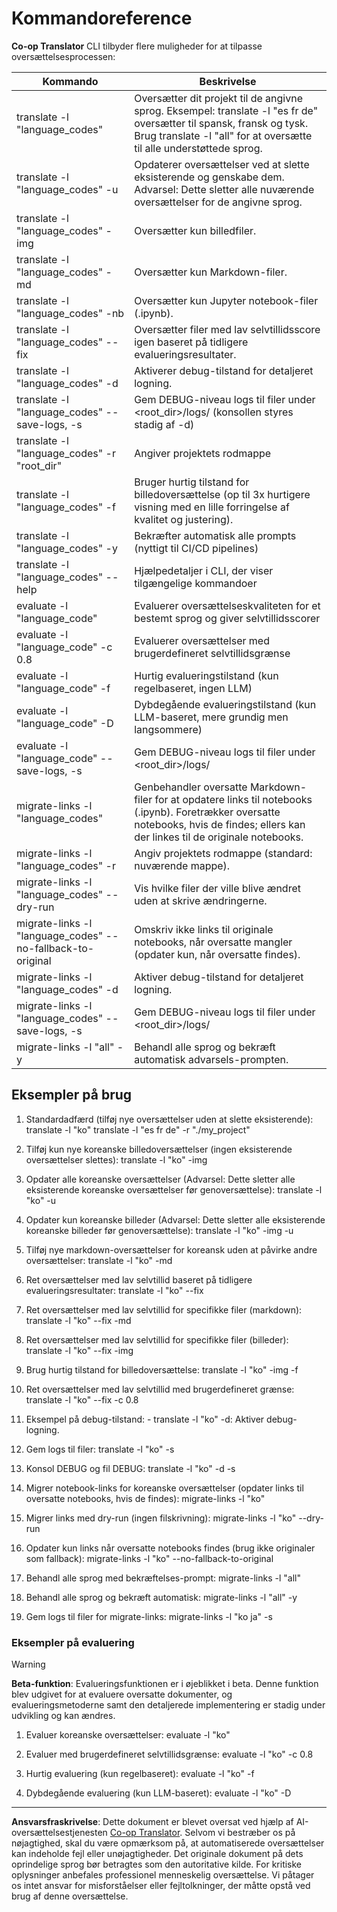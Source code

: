 <!--
CO_OP_TRANSLATOR_METADATA:
{
  "original_hash": "a6cddf5e9648ef0bba0de7eb07e74cf1",
  "translation_date": "2025-10-15T03:21:35+00:00",
  "source_file": "getting_started/command-reference.md",
  "language_code": "da"
}
-->
# Kommandoreference

**Co-op Translator** CLI tilbyder flere muligheder for at tilpasse oversættelsesprocessen:

Kommando                                       | Beskrivelse
-----------------------------------------------|-------------------------------------------------------------------------------------------------------------------------------------------------------------------------------------------------------
translate -l "language_codes"                  | Oversætter dit projekt til de angivne sprog. Eksempel: translate -l "es fr de" oversætter til spansk, fransk og tysk. Brug translate -l "all" for at oversætte til alle understøttede sprog.
translate -l "language_codes" -u               | Opdaterer oversættelser ved at slette eksisterende og genskabe dem. Advarsel: Dette sletter alle nuværende oversættelser for de angivne sprog.
translate -l "language_codes" -img             | Oversætter kun billedfiler.
translate -l "language_codes" -md              | Oversætter kun Markdown-filer.
translate -l "language_codes" -nb              | Oversætter kun Jupyter notebook-filer (.ipynb).
translate -l "language_codes" --fix            | Oversætter filer med lav selvtillidsscore igen baseret på tidligere evalueringsresultater.
translate -l "language_codes" -d               | Aktiverer debug-tilstand for detaljeret logning.
translate -l "language_codes" --save-logs, -s  | Gem DEBUG-niveau logs til filer under <root_dir>/logs/ (konsollen styres stadig af -d)
translate -l "language_codes" -r "root_dir"    | Angiver projektets rodmappe
translate -l "language_codes" -f               | Bruger hurtig tilstand for billedoversættelse (op til 3x hurtigere visning med en lille forringelse af kvalitet og justering).
translate -l "language_codes" -y               | Bekræfter automatisk alle prompts (nyttigt til CI/CD pipelines)
translate -l "language_codes" --help           | Hjælpedetaljer i CLI, der viser tilgængelige kommandoer
evaluate -l "language_code"                    | Evaluerer oversættelseskvaliteten for et bestemt sprog og giver selvtillidsscorer
evaluate -l "language_code" -c 0.8             | Evaluerer oversættelser med brugerdefineret selvtillidsgrænse
evaluate -l "language_code" -f                 | Hurtig evalueringstilstand (kun regelbaseret, ingen LLM)
evaluate -l "language_code" -D                 | Dybdegående evalueringstilstand (kun LLM-baseret, mere grundig men langsommere)
evaluate -l "language_code" --save-logs, -s    | Gem DEBUG-niveau logs til filer under <root_dir>/logs/
migrate-links -l "language_codes"              | Genbehandler oversatte Markdown-filer for at opdatere links til notebooks (.ipynb). Foretrækker oversatte notebooks, hvis de findes; ellers kan der linkes til de originale notebooks.
migrate-links -l "language_codes" -r           | Angiv projektets rodmappe (standard: nuværende mappe).
migrate-links -l "language_codes" --dry-run    | Vis hvilke filer der ville blive ændret uden at skrive ændringerne.
migrate-links -l "language_codes" --no-fallback-to-original | Omskriv ikke links til originale notebooks, når oversatte mangler (opdater kun, når oversatte findes).
migrate-links -l "language_codes" -d           | Aktiver debug-tilstand for detaljeret logning.
migrate-links -l "language_codes" --save-logs, -s | Gem DEBUG-niveau logs til filer under <root_dir>/logs/
migrate-links -l "all" -y                      | Behandl alle sprog og bekræft automatisk advarsels-prompten.

## Eksempler på brug

  1. Standardadfærd (tilføj nye oversættelser uden at slette eksisterende):   translate -l "ko"    translate -l "es fr de" -r "./my_project"

  2. Tilføj kun nye koreanske billedoversættelser (ingen eksisterende oversættelser slettes):    translate -l "ko" -img

  3. Opdater alle koreanske oversættelser (Advarsel: Dette sletter alle eksisterende koreanske oversættelser før genoversættelse):    translate -l "ko" -u

  4. Opdater kun koreanske billeder (Advarsel: Dette sletter alle eksisterende koreanske billeder før genoversættelse):    translate -l "ko" -img -u

  5. Tilføj nye markdown-oversættelser for koreansk uden at påvirke andre oversættelser:    translate -l "ko" -md

  6. Ret oversættelser med lav selvtillid baseret på tidligere evalueringsresultater: translate -l "ko" --fix

  7. Ret oversættelser med lav selvtillid for specifikke filer (markdown): translate -l "ko" --fix -md

  8. Ret oversættelser med lav selvtillid for specifikke filer (billeder): translate -l "ko" --fix -img

  9. Brug hurtig tilstand for billedoversættelse:    translate -l "ko" -img -f

  10. Ret oversættelser med lav selvtillid med brugerdefineret grænse: translate -l "ko" --fix -c 0.8

  11. Eksempel på debug-tilstand: - translate -l "ko" -d: Aktiver debug-logning.
  12. Gem logs til filer: translate -l "ko" -s
  13. Konsol DEBUG og fil DEBUG: translate -l "ko" -d -s

  14. Migrer notebook-links for koreanske oversættelser (opdater links til oversatte notebooks, hvis de findes):    migrate-links -l "ko"

  15. Migrer links med dry-run (ingen filskrivning):    migrate-links -l "ko" --dry-run

  16. Opdater kun links når oversatte notebooks findes (brug ikke originaler som fallback):    migrate-links -l "ko" --no-fallback-to-original

  17. Behandl alle sprog med bekræftelses-prompt:    migrate-links -l "all"

  18. Behandl alle sprog og bekræft automatisk:    migrate-links -l "all" -y
  19. Gem logs til filer for migrate-links:    migrate-links -l "ko ja" -s

### Eksempler på evaluering

> [!WARNING]  
> **Beta-funktion**: Evalueringsfunktionen er i øjeblikket i beta. Denne funktion blev udgivet for at evaluere oversatte dokumenter, og evalueringsmetoderne samt den detaljerede implementering er stadig under udvikling og kan ændres.

  1. Evaluer koreanske oversættelser: evaluate -l "ko"

  2. Evaluer med brugerdefineret selvtillidsgrænse: evaluate -l "ko" -c 0.8

  3. Hurtig evaluering (kun regelbaseret): evaluate -l "ko" -f

  4. Dybdegående evaluering (kun LLM-baseret): evaluate -l "ko" -D

---

**Ansvarsfraskrivelse**:
Dette dokument er blevet oversat ved hjælp af AI-oversættelsestjenesten [Co-op Translator](https://github.com/Azure/co-op-translator). Selvom vi bestræber os på nøjagtighed, skal du være opmærksom på, at automatiserede oversættelser kan indeholde fejl eller unøjagtigheder. Det originale dokument på dets oprindelige sprog bør betragtes som den autoritative kilde. For kritiske oplysninger anbefales professionel menneskelig oversættelse. Vi påtager os intet ansvar for misforståelser eller fejltolkninger, der måtte opstå ved brug af denne oversættelse.